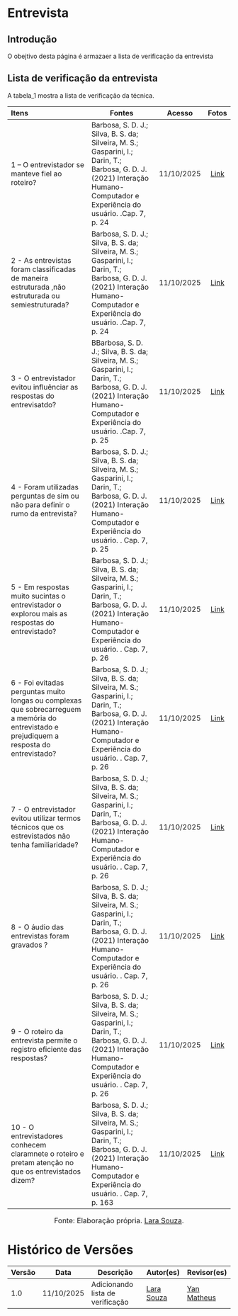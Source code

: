 # Entrevista


## Introdução

O obejtivo desta página é armazaer a lista de verificação da entrevista

## Lista de verificação da entrevista


A tabela_1 mostra a lista de verificação da técnica.

| Itens                                                                                                         | Fontes                                                                                      |   Acesso   |                Fotos                |
| :------------------------------------------------------------------------------------------------------------ | ------------------------------------------------------------------------------------------- | :--------: | :---------------------------------: |
| 1 – O entrevistador se manteve fiel ao roteiro?                               | Barbosa, S. D. J.; Silva, B. S. da; Silveira, M. S.; Gasparini, I.; Darin, T.; Barbosa, G. D. J. (2021) Interação Humano-Computador e Experiência do usuário.  .Cap. 7, p. 24 | 11/10/2025 | [Link](https://ibb.co/C5ymFw6S) |
| 2 \- As entrevistas foram classificadas de maneira estruturada ,não estruturada ou semiestruturada?                  | Barbosa, S. D. J.; Silva, B. S. da; Silveira, M. S.; Gasparini, I.; Darin, T.; Barbosa, G. D. J. (2021) Interação Humano-Computador e Experiência do usuário. .Cap. 7, p. 24 | 11/10/2025 | [Link](https://ibb.co/Q3B80S7J) |
| 3 \- O entrevistador evitou influênciar as respostas do entrevisatdo?    | BBarbosa, S. D. J.; Silva, B. S. da; Silveira, M. S.; Gasparini, I.; Darin, T.; Barbosa, G. D. J. (2021) Interação Humano-Computador e Experiência do usuário.  .Cap. 7, p. 25| 11/10/2025 | [Link](https://ibb.co/Kzxnw7CK) |
| 4 \- Foram utilizadas perguntas de sim ou não para definir o rumo da entrevista?  | Barbosa, S. D. J.; Silva, B. S. da; Silveira, M. S.; Gasparini, I.; Darin, T.; Barbosa, G. D. J. (2021) Interação Humano-Computador e Experiência do usuário. . Cap. 7, p. 25 | 11/10/2025 | [Link](https://ibb.co/B5FMyx4N) |
| 5 \- Em respostas muito sucintas o entrevistador o explorou mais as respostas do entrevistado?  | Barbosa, S. D. J.; Silva, B. S. da; Silveira, M. S.; Gasparini, I.; Darin, T.; Barbosa, G. D. J. (2021) Interação Humano-Computador e Experiência do usuário. . Cap. 7, p. 26| 11/10/2025 | [Link](https://ibb.co/84dwNJcN) |
| 6 \- Foi evitadas perguntas muito longas ou complexas que sobrecarreguem a memória do entrevistado e prejudiquem  a  resposta do entrevistado?                | Barbosa, S. D. J.; Silva, B. S. da; Silveira, M. S.; Gasparini, I.; Darin, T.; Barbosa, G. D. J. (2021) Interação Humano-Computador e Experiência do usuário. . Cap. 7, p. 26 | 11/10/2025 | [Link](https://ibb.co/TBQm9QBW) |
| 7 \- O entrevistador evitou utilizar termos técnicos que os estrevistados não tenha familiaridade?   | Barbosa, S. D. J.; Silva, B. S. da; Silveira, M. S.; Gasparini, I.; Darin, T.; Barbosa, G. D. J. (2021) Interação Humano-Computador e Experiência do usuário. . Cap. 7, p. 26| 11/10/2025 | [Link](https://ibb.co/sdXx56n3) |
| 8 \- O áudio das entrevistas foram gravados ?   | Barbosa, S. D. J.; Silva, B. S. da; Silveira, M. S.; Gasparini, I.; Darin, T.; Barbosa, G. D. J. (2021) Interação Humano-Computador e Experiência do usuário. . Cap. 7, p. 26| 11/10/2025 | [Link](https://ibb.co/0pWbchc2) |
| 9 \- O roteiro da entrevista permite o registro eficiente das respostas?    | Barbosa, S. D. J.; Silva, B. S. da; Silveira, M. S.; Gasparini, I.; Darin, T.; Barbosa, G. D. J. (2021) Interação Humano-Computador e Experiência do usuário. . Cap. 7, p. 26| 11/10/2025 | [Link](hhttps://ibb.co/NDX6Xwg) |
| 10 \- O entrevistadores conhecem claramnete o roteiro e pretam atenção no que os entrevistados dizem?           |Barbosa, S. D. J.; Silva, B. S. da; Silveira, M. S.; Gasparini, I.; Darin, T.; Barbosa, G. D. J. (2021) Interação Humano-Computador e Experiência do usuário. . Cap. 7, p. 163 | 11/10/2025 | [Link](https://ibb.co/PvdSkQPt) |

<font size="3"><p style="text-align: center">Fonte: Elaboração própria. [Lara  Souza](https://github.com/mel14-hub).</p></font>

# Histórico de Versões

| Versão | Data       | Descrição                        | Autor(es)                                       | Revisor(es)                                      |
| ------ | ---------- | -------------------------------- | ----------------------------------------------- | ------------------------------------------------ |
| 1.0    | 11/10/2025 | Adicionando lista de verificação | [Lara Souza ](https://github.com/mel14-hub) | [Yan Matheus](https://github.com/Yanmatheus0812) |
